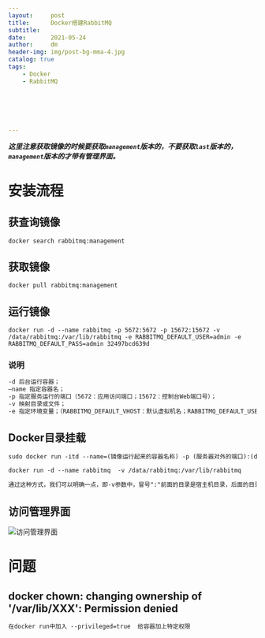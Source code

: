 ```yaml
---
layout:     post
title:      Docker搭建RabbitMQ
subtitle:   
date:       2021-05-24
author:     dm
header-img: img/post-bg-mma-4.jpg
catalog: true
tags:
    - Docker
    - RabbitMQ






---
```


***这里注意获取镜像的时候要获取`management`版本的，不要获取`last`版本的，`management`版本的才带有管理界面。***

# 安装流程
## 获查询镜像

```shell
docker search rabbitmq:management
```

## 获取镜像

```
docker pull rabbitmq:management
```

## 运行镜像
```shell
docker run -d --name rabbitmq -p 5672:5672 -p 15672:15672 -v /data/rabbitmq:/var/lib/rabbitmq -e RABBITMQ_DEFAULT_USER=admin -e RABBITMQ_DEFAULT_PASS=admin 32497bcd639d
```
### 说明

```tex
-d 后台运行容器；
–name 指定容器名；
-p 指定服务运行的端口（5672：应用访问端口；15672：控制台Web端口号）；
-v 映射目录或文件；
-e 指定环境变量；（RABBITMQ_DEFAULT_VHOST：默认虚拟机名；RABBITMQ_DEFAULT_USER：默认的用户名；RABBITMQ_DEFAULT_PASS：默认用户名的密码）
```


## Docker目录挂载

```tex
sudo docker run -itd --name=(镜像运行起来的容器名称) -p (服务器对外的端口):(docker容器开放的端口) -v 服务器的文件路径:对应docker的文件路径 镜像id command
```

```tex
docker run -d --name rabbitmq  -v /data/rabbitmq:/var/lib/rabbitmq

通过这种方式，我们可以明确一点，即-v参数中，冒号":"前面的目录是宿主机目录，后面的目录是容器内目录。
```

## 访问管理界面
![访问管理界面](https://raw.githubusercontents.com/DongMing0103/MarkdownCloudImage/master/data/rabbitmq.jpg)

# 问题
## docker chown: changing ownership of '/var/lib/XXX': Permission denied


```tex
在docker run中加入 --privileged=true  给容器加上特定权限
```
